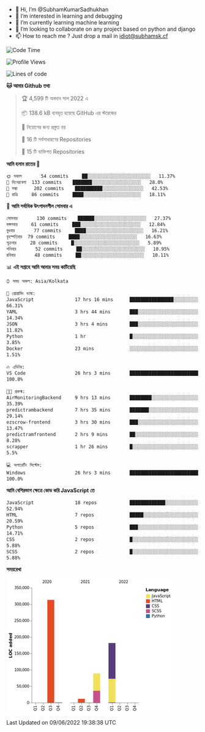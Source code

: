 - 👋 Hi, I’m @SubhamKumarSadhukhan
- 👀 I’m interested in learning and debugging
- 🌱 I’m currently learning machine learning
- 💞️ I’m looking to collaborate on any project based on python and django
- 📫 How to reach me ?
      Just drop a mail in idiot@subhamsk.cf

<!---
SubhamKumarSadhukhan/SubhamKumarSadhukhan is a ✨ special ✨ repository because its `README.md` (this file) appears on your GitHub profile.
You can click the Preview link to take a look at your changes.
--->


<!--START_SECTION:waka-->
![Code Time](http://img.shields.io/badge/Code%20Time-563%20hrs%2047%20mins-blue)

![Profile Views](http://img.shields.io/badge/%E0%A6%AA%E0%A7%8D%E0%A6%B0%E0%A7%8B%E0%A6%AB%E0%A6%BE%E0%A6%87%E0%A6%B2%20%E0%A6%A6%E0%A6%B0%E0%A7%8D%E0%A6%B6%E0%A6%A8-61-blue)

![Lines of code](https://img.shields.io/badge/%E0%A6%B9%E0%A7%8D%E0%A6%AF%E0%A6%BE%E0%A6%B2%E0%A7%8B%20%E0%A6%93%E0%A6%AF%E0%A6%BC%E0%A6%BE%E0%A6%B0%E0%A7%8D%E0%A6%B2%E0%A7%8D%E0%A6%A1%20%E0%A6%A5%E0%A7%87%E0%A6%95%E0%A7%87%20%E0%A6%86%E0%A6%AE%E0%A6%BF%20%E0%A6%B2%E0%A6%BF%E0%A6%96%E0%A7%87%E0%A6%9B%E0%A6%BF-598%20Thousand%20%E0%A6%95%E0%A7%8B%E0%A6%A1%E0%A7%87%E0%A6%B0%20%E0%A6%B2%E0%A6%BE%E0%A6%87%E0%A6%A8-blue)

**🐱 আমার Github তথ্য** 

> 🏆 4,599 টি অবদান সাল 2022 এ
 > 
> 📦 138.6 kB ব্যবহৃত হয়েছে GitHub এর স্টরেজের 
 > 
> 🚫 নিয়োগের জন্য প্রস্তুত নয়
 > 
> 📜 16 টি সর্বসাধারণের Repositories 
 > 
> 🔑 15 টি ব্যক্তিগত Repositories  
 > 
**আমি হলাম রাতের 🦉** 

```text
🌞 সকাল       54 commits     ██░░░░░░░░░░░░░░░░░░░░░░░   11.37% 
🌆 দিনেরবেলা  133 commits    ███████░░░░░░░░░░░░░░░░░░   28.0% 
🌃 সন্ধা      202 commits    ██████████░░░░░░░░░░░░░░░   42.53% 
🌙 রাত্রি     86 commits     ████░░░░░░░░░░░░░░░░░░░░░   18.11%

```
📅 **আমি সর্বাধিক উৎপাদনশীল সোমবার এ** 

```text
সোমবার       130 commits    ██████░░░░░░░░░░░░░░░░░░░   27.37% 
মঙ্গলবার     61 commits     ███░░░░░░░░░░░░░░░░░░░░░░   12.84% 
বুধবার       77 commits     ████░░░░░░░░░░░░░░░░░░░░░   16.21% 
বৃহস্পতিবার  79 commits     ████░░░░░░░░░░░░░░░░░░░░░   16.63% 
শুক্রবার     28 commits     █░░░░░░░░░░░░░░░░░░░░░░░░   5.89% 
শনিবার       52 commits     ██░░░░░░░░░░░░░░░░░░░░░░░   10.95% 
রবিবার       48 commits     ██░░░░░░░░░░░░░░░░░░░░░░░   10.11%

```


📊 **এই সপ্তাহে আমি আমার সময় কাটিয়েছি** 

```text
⌚︎ সময় অঞ্চল: Asia/Kolkata

💬 প্রোগ্রামিং ভাষা: 
JavaScript               17 hrs 16 mins      ████████████████░░░░░░░░░   66.31% 
YAML                     3 hrs 44 mins       ███░░░░░░░░░░░░░░░░░░░░░░   14.34% 
JSON                     3 hrs 4 mins        ███░░░░░░░░░░░░░░░░░░░░░░   11.82% 
Python                   1 hr                █░░░░░░░░░░░░░░░░░░░░░░░░   3.85% 
Docker                   23 mins             ░░░░░░░░░░░░░░░░░░░░░░░░░   1.51%

🔥 এডিটর: 
VS Code                  26 hrs 3 mins       █████████████████████████   100.0%

🐱‍💻 প্রকল্ম: 
AirMonitoringBackend     9 hrs 13 mins       ████████░░░░░░░░░░░░░░░░░   35.39% 
predictrambackend        7 hrs 35 mins       ███████░░░░░░░░░░░░░░░░░░   29.14% 
ezscrow-frontend         3 hrs 30 mins       ███░░░░░░░░░░░░░░░░░░░░░░   13.47% 
predictramfrontend       2 hrs 9 mins        ██░░░░░░░░░░░░░░░░░░░░░░░   8.28% 
scrapper                 1 hr 26 mins        █░░░░░░░░░░░░░░░░░░░░░░░░   5.5%

💻 অপারেটিং সিস্টেম: 
Windows                  26 hrs 3 mins       █████████████████████████   100.0%

```

**আমি বেশিরভাগ ক্ষেত্রে কোড করি JavaScript তে** 

```text
JavaScript               18 repos            █████████████░░░░░░░░░░░░   52.94% 
HTML                     7 repos             █████░░░░░░░░░░░░░░░░░░░░   20.59% 
Python                   5 repos             ███░░░░░░░░░░░░░░░░░░░░░░   14.71% 
CSS                      2 repos             █░░░░░░░░░░░░░░░░░░░░░░░░   5.88% 
SCSS                     2 repos             █░░░░░░░░░░░░░░░░░░░░░░░░   5.88%

```


**সময়রেখা**

![Chart not found](https://raw.githubusercontent.com/SubhamKumarSadhukhan/SubhamKumarSadhukhan/main/charts/bar_graph.png) 


 Last Updated on 09/06/2022 19:38:38 UTC
<!--END_SECTION:waka-->
